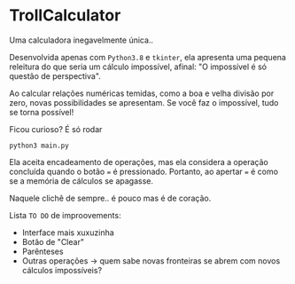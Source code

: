 # TrollCalculator

Uma calculadora inegavelmente única..

Desenvolvida apenas com `Python3.8` e `tkinter`, ela apresenta uma pequena releitura do que seria um cálculo impossível, afinal: "O impossível é só questão de perspectiva".

Ao calcular relações numéricas temidas, como a boa e velha divisão por zero, novas possibilidades se apresentam. Se você faz o impossível, tudo se torna possível!

Ficou curioso? É só rodar

```
python3 main.py
```

Ela aceita encadeamento de operações, mas ela considera a operação concluída quando o botão `=` é pressionado. Portanto, ao apertar `=` é como se a memória de cálculos se apagasse.

Naquele clichê de sempre.. é pouco mas é de coração.

Lista `TO DO` de improovements:
  - Interface mais xuxuzinha
  - Botão de "Clear"
  - Parênteses
  - Outras operações -> quem sabe novas fronteiras se abrem com novos cálculos impossíveis?
  
  
